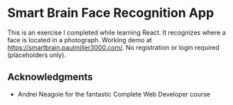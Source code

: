 # Smart Brain Face Recognition App
This is an exercise I completed while learning React. It recognizes where a face is located in a photograph. Working demo at https://smartbrain.paulmiller3000.com/. No registration or login required (placeholders only).

## Acknowledgments

* Andrei Neagoie for the fantastic Complete Web Developer course
